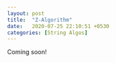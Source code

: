 ```yaml
---
layout: post
title:  "Z-Algorithm"
date:   2020-07-25 22:10:51 +0530
categories: [String Algos]
---
```


Coming soon!
